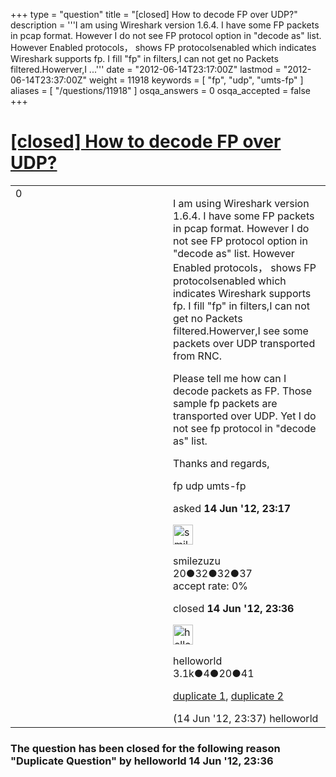 +++
type = "question"
title = "[closed] How to decode FP over UDP?"
description = '''I am using Wireshark version 1.6.4. I have some FP packets in pcap  format. However I do not see FP protocol option in &quot;decode as&quot; list.  However Enabled protocols， shows FP protocolsenabled which indicates  Wireshark supports fp. I fill &quot;fp&quot; in filters,I can not get no Packets  filtered.Howerver,I ...'''
date = "2012-06-14T23:17:00Z"
lastmod = "2012-06-14T23:37:00Z"
weight = 11918
keywords = [ "fp", "udp", "umts-fp" ]
aliases = [ "/questions/11918" ]
osqa_answers = 0
osqa_accepted = false
+++

<div class="headNormal">

# [\[closed\] How to decode FP over UDP?](/questions/11918/how-to-decode-fp-over-udp)

</div>

<div id="main-body">

<div id="askform">

<table id="question-table" style="width:100%;"><colgroup><col style="width: 50%" /><col style="width: 50%" /></colgroup><tbody><tr class="odd"><td style="width: 30px; vertical-align: top"><div class="vote-buttons"><span id="post-11918-upvote" class="ajax-command post-vote up" rel="nofollow" title="I like this post (click again to cancel)"> </span><div id="post-11918-score" class="post-score" title="current number of votes">0</div><span id="post-11918-downvote" class="ajax-command post-vote down" rel="nofollow" title="I dont like this post (click again to cancel)"> </span> <span id="favorite-mark" class="ajax-command favorite-mark" rel="nofollow" title="mark/unmark this question as favorite (click again to cancel)"> </span><div id="favorite-count" class="favorite-count"></div></div></td><td><div id="item-right"><div class="question-body"><p>I am using Wireshark version 1.6.4. I have some FP packets in pcap format. However I do not see FP protocol option in "decode as" list. However Enabled protocols， shows FP protocolsenabled which indicates Wireshark supports fp. I fill "fp" in filters,I can not get no Packets filtered.Howerver,I see some packets over UDP transported from RNC.</p><p>Please tell me how can I decode packets as FP. Those sample fp packets are transported over UDP. Yet I do not see fp protocol in "decode as" list.</p><p>Thanks and regards,</p></div><div id="question-tags" class="tags-container tags"><span class="post-tag tag-link-fp" rel="tag" title="see questions tagged &#39;fp&#39;">fp</span> <span class="post-tag tag-link-udp" rel="tag" title="see questions tagged &#39;udp&#39;">udp</span> <span class="post-tag tag-link-umts-fp" rel="tag" title="see questions tagged &#39;umts-fp&#39;">umts-fp</span></div><div id="question-controls" class="post-controls"></div><div class="post-update-info-container"><div class="post-update-info post-update-info-user"><p>asked <strong>14 Jun '12, 23:17</strong></p><img src="https://secure.gravatar.com/avatar/f6eeed42d5aadabfed2ca2cb1faabff1?s=32&amp;d=identicon&amp;r=g" class="gravatar" width="32" height="32" alt="smilezuzu&#39;s gravatar image" /><p><span>smilezuzu</span><br />
<span class="score" title="20 reputation points">20</span><span title="32 badges"><span class="badge1">●</span><span class="badgecount">32</span></span><span title="32 badges"><span class="silver">●</span><span class="badgecount">32</span></span><span title="37 badges"><span class="bronze">●</span><span class="badgecount">37</span></span><br />
<span class="accept_rate" title="Rate of the user&#39;s accepted answers">accept rate:</span> <span title="smilezuzu has no accepted answers">0%</span></p></div><div class="post-update-info post-update-info-edited"><p><span> closed <strong>14 Jun '12, 23:36</strong> </span></p><img src="https://secure.gravatar.com/avatar/362ba1008ad9a075d1556d33e97dfed6?s=32&amp;d=identicon&amp;r=g" class="gravatar" width="32" height="32" alt="helloworld&#39;s gravatar image" /><p><span>helloworld</span><br />
<span class="score" title="3149 reputation points"><span>3.1k</span></span><span title="4 badges"><span class="badge1">●</span><span class="badgecount">4</span></span><span title="20 badges"><span class="silver">●</span><span class="badgecount">20</span></span><span title="41 badges"><span class="bronze">●</span><span class="badgecount">41</span></span></p></div></div><div id="comments-container-11918" class="comments-container"><span id="11919"></span><div id="comment-11919" class="comment"><div id="post-11919-score" class="comment-score"></div><div class="comment-text"><p><a href="http://ask.wireshark.org/questions/11913/how-to-use-umts-fp-dissector">duplicate 1</a>, <a href="http://ask.wireshark.org/questions/11894/how-to-use-the-two-function-heur_dissect_xx-and-heur_dissector_add">duplicate 2</a></p></div><div id="comment-11919-info" class="comment-info"><span class="comment-age">(14 Jun '12, 23:37)</span> <span class="comment-user userinfo">helloworld</span></div></div></div><div id="comment-tools-11918" class="comment-tools"></div><div class="clear"></div><div id="comment-11918-form-container" class="comment-form-container"></div><div class="clear"></div></div></td></tr></tbody></table>

<div class="question-status" style="margin-bottom:15px">

### The question has been closed for the following reason "Duplicate Question" by helloworld 14 Jun '12, 23:36

</div>

</div>

</div>

